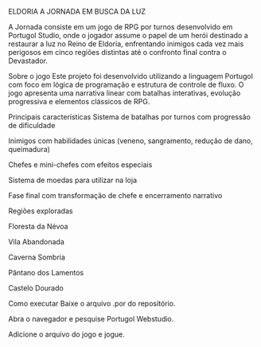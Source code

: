 ELDORIA A JORNADA EM BUSCA DA LUZ

A Jornada consiste em um jogo de RPG por turnos desenvolvido em Portugol Studio, onde o jogador assume o papel de um herói destinado a restaurar a luz no Reino de Eldoria, enfrentando inimigos cada vez mais perigosos em cinco regiões distintas até o confronto final contra o Devastador.

Sobre o jogo
Este projeto foi desenvolvido utilizando a linguagem Portugol com foco em lógica de programação e estrutura de controle de fluxo. O jogo apresenta uma narrativa linear com batalhas interativas, evolução progressiva e elementos clássicos de RPG.

Principais características
Sistema de batalhas por turnos com progressão de dificuldade

Inimigos com habilidades únicas (veneno, sangramento, redução de dano, queimadura)

Chefes e mini-chefes com efeitos especiais

Sistema de moedas para utilizar na loja

Fase final com transformação de chefe e encerramento narrativo

Regiões exploradas

Floresta da Névoa

Vila Abandonada

Caverna Sombria

Pântano dos Lamentos

Castelo Dourado

Como executar
Baixe o arquivo .por do repositório.

Abra o navegador e pesquise Portugol Webstudio.

Adicione o arquivo do jogo e jogue.

